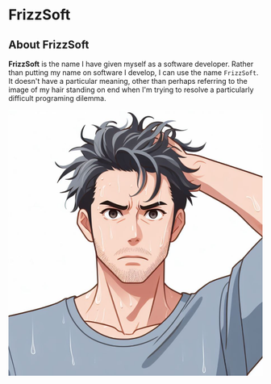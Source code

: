 # **FrizzSoft**

## About FrizzSoft
**FrizzSoft** is the name I have given myself as a software developer.  Rather than putting my name on software I develop, I can use the name `FrizzSoft`.  It doesn't have a particular meaning, other than perhaps referring to the image of my hair standing on end when I'm trying to resolve a particularly difficult programing dilemma.

![programing](images/frizz.png)